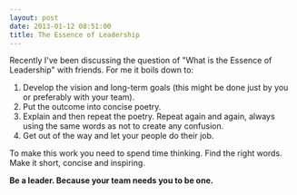 ```yaml
---
layout: post
date: 2013-01-12 08:51:00
title: The Essence of Leadership
---
```

Recently I've been discussing the question of "What is the Essence of Leadership" with friends. For me it boils down to:

1. Develop the vision and long-term goals (this might be done just by you or preferably with your team).
2. Put the outcome into concise poetry.
3. Explain and then repeat the poetry. Repeat again and again, always using the same words as not to create any confusion.
4. Get out of the way and let your people do their job.

To make this work you need to spend time thinking. Find the right words. Make it short, concise and inspiring.

**Be a leader. Because your team needs you to be one.**
